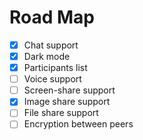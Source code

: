 # Road Map

- [x] Chat support
- [x] Dark mode
- [x] Participants list
- [ ] Voice support
- [ ] Screen-share support
- [x] Image share support
- [ ] File share support
- [ ] Encryption between peers
